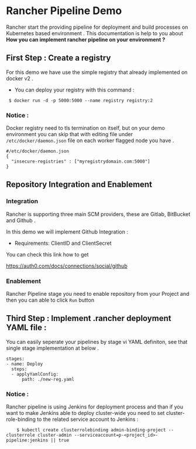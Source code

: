 # Rancher Pipeline Demo

Rancher start the providing pipeline for deployment and build processes on Kubernetes based environment . This documentation is help to you about <b>How you can implement rancher pipeline on your environment ? </b>

## First Step : Create a registry

For this demo we have use the simple registry that already implemented on docker v2 . 

* You can deploy your registry with this command : 

```
 $ docker run -d -p 5000:5000 --name registry registry:2
```
### Notice : 

Docker registry need to tls termination on itself, but on your demo environment you can skip that with editing file under `/etc/docker/daemon.json` file on each worker flagged node you have . 

```
#/etc/docker/daemon.json
{
  "insecure-registries" : ["myregistrydomain.com:5000"]
}
```
## Repository Integration and Enablement

### Integration

Rancher is supporting three main SCM providers, these are Gitlab, BitBucket and Github . 

In this demo we will implement Github Integration : 
* Requirements: ClientID and ClientSecret

You can check this link how to get

https://auth0.com/docs/connections/social/github

### Enablement

Rancher Pipeline stage you need to enable repository from your Project  and then you can able to click `Run` button 


## Third Step : Implement .rancher deployment YAML file :

You can easily seperate your pipelines by stage vi YAML definiton, see that single stage implementation at below . 

```
stages:
- name: Deploy
  steps:
  - applyYamlConfig:
      path: ./new-reg.yaml

```

### Notice : 

Rancher pipeline is using Jenkins for deployment process and than if you want to make Jenkins able to deploy cluster-wide you need to set cluster-role-binding to the related service account to Jenkins : 

```
    $ kubectl create clusterrolebinding admin-binding-project --clusterrole cluster-admin --serviceaccount=p-<project_id>-pipeline:jenkins || true
```